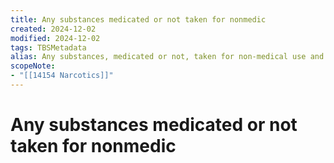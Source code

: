 ```yaml
---
title: Any substances medicated or not taken for nonmedic
created: 2024-12-02
modified: 2024-12-02
tags: TBSMetadata
alias: Any substances, medicated or not, taken for non-medical use and which may lead to physical or psychological dependence. For substances intended for the prevention or treatment of diseases, use "Drugs".
scopeNote:
- "[[14154 Narcotics]]"
---
```

# Any substances medicated or not taken for nonmedic
